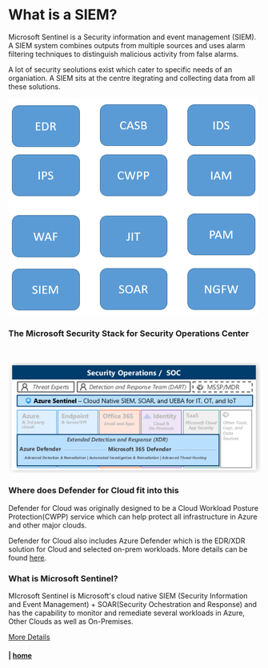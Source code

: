 # What is a SIEM?
Microsoft Sentinel is a Security information and event management (SIEM). A SIEM system combines outputs from multiple sources and uses alarm filtering techniques to distinguish malicious activity from false alarms.

A lot of security seolutions exist which cater to specific needs of an organiation. A SIEM sits at the centre itegrating and collecting data from all these solutions.

![Security Solutions](./Media/Solutions.PNG)

### The Microsoft Security Stack for Security Operations Center
<br>

![MCRA](./Media/MCRA.PNG)

### Where does Defender for Cloud fit into this
Defender for Cloud was originally designed to be a Cloud Workload Posture Protection(CWPP) service which can help protect all infrastructure in Azure and other major clouds.

Defender for Cloud also includes Azure Defender which is the EDR/XDR solution for Cloud and selected on-prem workloads. More details can be found [here](https://docs.microsoft.com/en-us/azure/security-center/security-center-introduction).

### What is Microsoft Sentinel?
MIcrosoft Sentinel is Microsoft's cloud native SIEM (Security Information and Event Management) + SOAR(Security Ochestration and Response) and has the capability to monitor and remediate several workloads in Azure, Other Clouds as well as On-Premises. 

[More Details](https://docs.microsoft.com/en-us/azure/sentinel/overview)

#### | [home](./welcome.md)

